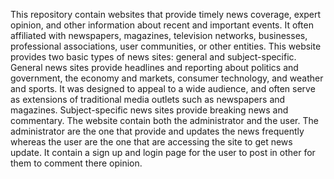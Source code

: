 This repository contain websites that provide timely news coverage, expert opinion, and other information about recent and important events. 
It often affiliated with newspapers, magazines, television networks, businesses, professional associations, user communities, or other entities. This website provides two basic types of news sites: general and subject-specific. General news sites provide headlines and reporting about politics and government, the economy and markets, consumer technology, and weather and sports. It was designed to appeal to a wide audience, and often serve as extensions of traditional media outlets such as newspapers and magazines.  Subject-specific news sites provide breaking news and commentary.
The website contain both the administrator and the user. The administrator are the one that provide and updates the news frequently whereas the user are the one that are accessing the site to get news update.
It contain a sign up and login page for the user to post in other for them to comment there opinion.
